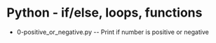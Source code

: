 # Python - if/else, loops, functions
- 0-positive_or_negative.py -- Print if number is positive or negative

